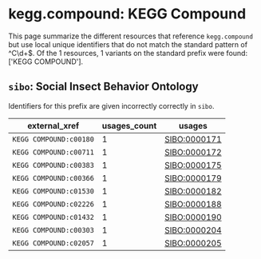 # kegg.compound: KEGG Compound

This page summarize the different resources that reference `kegg.compound`
but use local unique identifiers that do not match the standard pattern of
^C\d+$. Of the 1 resources,
1 variants on the standard prefix were found: ['KEGG COMPOUND'].

## `sibo`: Social Insect Behavior Ontology

Identifiers for this prefix are given incorrectly correctly in `sibo`.

| external_xref          |   usages_count | usages                                              |
|------------------------|----------------|-----------------------------------------------------|
| `KEGG COMPOUND:c00180` |              1 | [SIBO:0000171](https://bioregistry.io/SIBO:0000171) |
| `KEGG COMPOUND:c00711` |              1 | [SIBO:0000172](https://bioregistry.io/SIBO:0000172) |
| `KEGG COMPOUND:c00383` |              1 | [SIBO:0000175](https://bioregistry.io/SIBO:0000175) |
| `KEGG COMPOUND:c00366` |              1 | [SIBO:0000179](https://bioregistry.io/SIBO:0000179) |
| `KEGG COMPOUND:c01530` |              1 | [SIBO:0000182](https://bioregistry.io/SIBO:0000182) |
| `KEGG COMPOUND:c02226` |              1 | [SIBO:0000188](https://bioregistry.io/SIBO:0000188) |
| `KEGG COMPOUND:c01432` |              1 | [SIBO:0000190](https://bioregistry.io/SIBO:0000190) |
| `KEGG COMPOUND:c00303` |              1 | [SIBO:0000204](https://bioregistry.io/SIBO:0000204) |
| `KEGG COMPOUND:c02057` |              1 | [SIBO:0000205](https://bioregistry.io/SIBO:0000205) |

